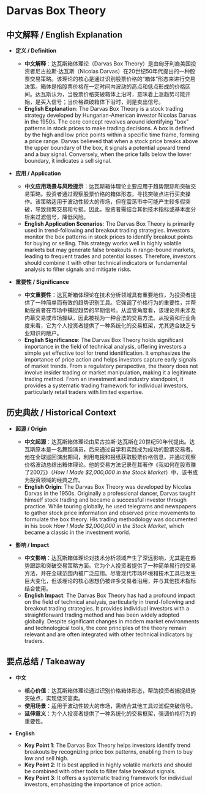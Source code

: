 # Darvas Box Theory

## 中文解释 / English Explanation

* **定义 / Definition**  
  - **中文解释**：达瓦斯箱体理论（Darvas Box Theory）是由匈牙利裔美国投资者尼古拉斯·达瓦斯（Nicolas Darvas）在20世纪50年代提出的一种股票交易策略。该理论的核心是通过识别股票价格的“箱体”形态来进行交易决策。箱体是指股票价格在一定时间内波动的高点和低点形成的价格区间。达瓦斯认为，当股票价格突破箱体上沿时，意味着上涨趋势可能开始，是买入信号；当价格跌破箱体下沿时，则是卖出信号。  
  - **English Explanation**: The Darvas Box Theory is a stock trading strategy developed by Hungarian-American investor Nicolas Darvas in the 1950s. The core concept revolves around identifying "box" patterns in stock prices to make trading decisions. A box is defined by the high and low price points within a specific time frame, forming a price range. Darvas believed that when a stock price breaks above the upper boundary of the box, it signals a potential upward trend and a buy signal. Conversely, when the price falls below the lower boundary, it indicates a sell signal.

* **应用 / Application**  
  - **中文应用场景与风险提示**：达瓦斯箱体理论主要应用于趋势跟踪和突破交易策略。投资者通过观察股票价格的箱体形态，寻找突破点进行买卖操作。该策略适用于波动性较大的市场，但在震荡市中可能产生较多假突破，导致频繁交易和亏损。因此，投资者需结合其他技术指标或基本面分析来过滤信号，降低风险。  
  - **English Application Scenarios**: The Darvas Box Theory is primarily used in trend-following and breakout trading strategies. Investors monitor the box patterns in stock prices to identify breakout points for buying or selling. This strategy works well in highly volatile markets but may generate false breakouts in range-bound markets, leading to frequent trades and potential losses. Therefore, investors should combine it with other technical indicators or fundamental analysis to filter signals and mitigate risks.

* **重要性 / Significance**  
  - **中文重要性**：达瓦斯箱体理论在技术分析领域具有重要地位，为投资者提供了一种简单而有效的趋势识别工具。它强调了价格行为的重要性，并帮助投资者在市场中捕捉趋势的早期信号。从监管角度看，该理论并未涉及内幕交易或市场操纵，因此被视为一种合法的交易方法。从投资和行业角度来看，它为个人投资者提供了一种系统化的交易框架，尤其适合缺乏专业知识的散户。  
  - **English Significance**: The Darvas Box Theory holds significant importance in the field of technical analysis, offering investors a simple yet effective tool for trend identification. It emphasizes the importance of price action and helps investors capture early signals of market trends. From a regulatory perspective, the theory does not involve insider trading or market manipulation, making it a legitimate trading method. From an investment and industry standpoint, it provides a systematic trading framework for individual investors, particularly retail traders with limited expertise.

## 历史典故 / Historical Context

* **起源 / Origin**  
  - **中文起源**：达瓦斯箱体理论由尼古拉斯·达瓦斯在20世纪50年代提出。达瓦斯原本是一名舞蹈演员，后来通过自学和实践成为成功的股票交易者。他在全球巡回演出期间，利用电报和报纸获取股票价格信息，并通过观察价格波动总结出箱体理论。他的交易方法记录在其著作《我如何在股市赚了200万》（*How I Made $2,000,000 in the Stock Market*）中，该书成为投资领域的经典之作。  
  - **English Origin**: The Darvas Box Theory was developed by Nicolas Darvas in the 1950s. Originally a professional dancer, Darvas taught himself stock trading and became a successful investor through practice. While touring globally, he used telegrams and newspapers to gather stock price information and observed price movements to formulate the box theory. His trading methodology was documented in his book *How I Made $2,000,000 in the Stock Market*, which became a classic in the investment world.

* **影响 / Impact**  
  - **中文影响**：达瓦斯箱体理论对技术分析领域产生了深远影响，尤其是在趋势跟踪和突破交易策略方面。它为个人投资者提供了一种简单易行的交易方法，并在全球范围内被广泛应用。尽管现代市场环境和技术工具已发生巨大变化，但该理论的核心思想仍被许多交易者沿用，并与其他技术指标结合使用。  
  - **English Impact**: The Darvas Box Theory has had a profound impact on the field of technical analysis, particularly in trend-following and breakout trading strategies. It provides individual investors with a straightforward trading method and has been widely adopted globally. Despite significant changes in modern market environments and technological tools, the core principles of the theory remain relevant and are often integrated with other technical indicators by traders.

## 要点总结 / Takeaway

* **中文**  
  - **核心价值**：达瓦斯箱体理论通过识别价格箱体形态，帮助投资者捕捉趋势突破点，实现低买高卖。  
  - **使用场景**：适用于波动性较大的市场，需结合其他工具过滤假突破信号。  
  - **延伸意义**：为个人投资者提供了一种系统化的交易框架，强调价格行为的重要性。  

* **English**  
  - **Key Point 1**: The Darvas Box Theory helps investors identify trend breakouts by recognizing price box patterns, enabling them to buy low and sell high.  
  - **Key Point 2**: It is best applied in highly volatile markets and should be combined with other tools to filter false breakout signals.  
  - **Key Point 3**: It offers a systematic trading framework for individual investors, emphasizing the importance of price action.